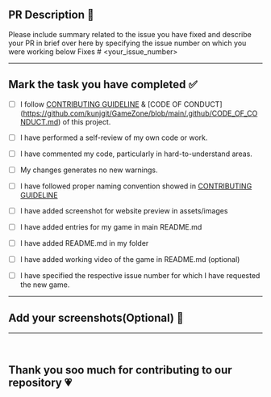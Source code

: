 ## PR Description 📜

Please include summary related to the issue you have fixed and describe your PR in brief over here by specifying the issue number on which you were working below
Fixes # <your_issue_number>

<hr>
 
## Mark the task you have completed ✅

<!----Please delete options that are not relevant. In order to tick the check box just but x inside them for example [x] like this----->

- [ ] I follow [CONTRIBUTING GUIDELINE](https://github.com/kunjgit/GameZone/blob/main/.github/CONTRIBUTING_GUIDELINE.md) & [CODE OF CONDUCT]       (https://github.com/kunjgit/GameZone/blob/main/.github/CODE_OF_CONDUCT.md) of this project.
- [ ] I have performed a self-review of my own code or work.
- [ ] I have commented my code, particularly in hard-to-understand areas.
- [ ] My changes generates no new warnings.
- [ ] I have followed proper naming convention showed in [CONTRIBUTING GUIDELINE](https://github.com/kunjgit/GameZone/blob/main/.github/CONTRIBUTING_GUIDELINE.md)
- [ ] I have added screenshot for website preview in assets/images 
- [ ] I have added entries for my game in main README.md
- [ ] I have added README.md in my folder
- [ ] I have added working video of the game in README.md (optional) 
- [ ] I have specified the respective issue number for which I have requested the new game.


<hr>

## Add your screenshots(Optional) 📸




--- 
<br>

## Thank you soo much for contributing to our repository 💗
